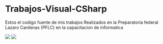 # Trabajos-Visual-CSharp
Estos el codigo fuente de mis trabajos Realizados en la Preparatoria federal Lazaro Cardenas (PFLC) en la capacitacion de informatica

![](Trabajos-Visual-CSharp/loglazaro.jpg)
![](docs/Screenshot-v0.0.1.png)
